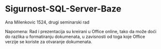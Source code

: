 # Sigurnost-SQL-Server-Baze
Ana Milenkovic 1524, drugi seminarski rad

Napomena: Rad i prezentacija su kreirani u Office online, tako da može doći do razlika u formatiranju dokumenata, u zavisnosti od toga koje Office verzije se koriste za otvaranje dokumenata.
